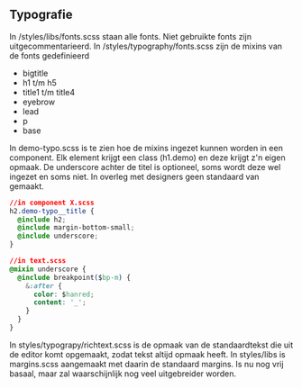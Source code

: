 ## Typografie

In /styles/libs/fonts.scss staan alle fonts. Niet gebruikte fonts zijn uitgecommentarieerd.
In /styles/typography/fonts.scss zijn de mixins van de fonts gedefinieerd
- bigtitle
- h1 t/m h5
- title1 t/m title4
- eyebrow
- lead
- p
- base

In demo-typo.scss is te zien hoe de mixins ingezet kunnen worden in een component. Elk element krijgt een class (h1.demo) en deze krijgt z'n eigen opmaak. De underscore achter de titel is optioneel, soms wordt deze wel ingezet en soms niet. In overleg met designers geen standaard van gemaakt.

```css
//in component X.scss
h2.demo-typo__title {
  @include h2;
  @include margin-bottom-small;
  @include underscore;
}

//in text.scss
@mixin underscore {
  @include breakpoint($bp-m) {
    &:after {
      color: $hanred;
      content: '_';
    }
  }
}
```

In styles/typograpy/richtext.scss is de opmaak van de standaardtekst die uit de editor komt opgemaakt, zodat tekst altijd opmaak heeft. In styles/libs is margins.scss aangemaakt met daarin de standaard margins. Is nu nog vrij basaal, maar zal waarschijnlijk nog veel uitgebreider worden.